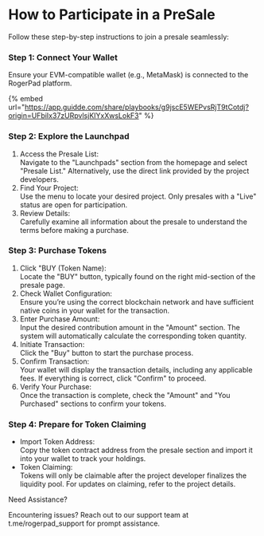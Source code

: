 # How to Participate in a PreSale

Follow these step-by-step instructions to join a presale seamlessly:

### Step 1: Connect Your Wallet

Ensure your EVM-compatible wallet (e.g., MetaMask) is connected to the RogerPad platform.



{% embed url="https://app.guidde.com/share/playbooks/g9jscE5WEPvsRjT9tCotdj?origin=UFbiIx37zURpvlsjKIYxXwsLokF3" %}

### Step 2: Explore the Launchpad

1. Access the Presale List:\
   Navigate to the "Launchpads" section from the homepage and select "Presale List." Alternatively, use the direct link provided by the project developers.
2. Find Your Project:\
   Use the menu to locate your desired project. Only presales with a "Live" status are open for participation.
3. Review Details:\
   Carefully examine all information about the presale to understand the terms before making a purchase.

### Step 3: Purchase Tokens

1. Click "BUY (Token Name):\
   Locate the "BUY" button, typically found on the right mid-section of the presale page.
2. Check Wallet Configuration:\
   Ensure you’re using the correct blockchain network and have sufficient native coins in your wallet for the transaction.
3. Enter Purchase Amount:\
   Input the desired contribution amount in the "Amount" section. The system will automatically calculate the corresponding token quantity.
4. Initiate Transaction:\
   Click the "Buy" button to start the purchase process.
5. Confirm Transaction:\
   Your wallet will display the transaction details, including any applicable fees. If everything is correct, click "Confirm" to proceed.
6. Verify Your Purchase:\
   Once the transaction is complete, check the "Amount" and "You Purchased" sections to confirm your tokens.

### Step 4: Prepare for Token Claiming

* Import Token Address:\
  Copy the token contract address from the presale section and import it into your wallet to track your holdings.
* Token Claiming:\
  Tokens will only be claimable after the project developer finalizes the liquidity pool. For updates on claiming, refer to the project details.

Need Assistance?

Encountering issues? Reach out to our support team at t.me/rogerpad\_support for prompt assistance.
